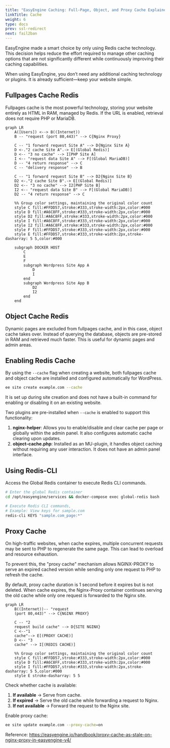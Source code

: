 ```yaml
---
title: "EasyEngine Caching: Full-Page, Object, and Proxy Cache Explained"
linkTitle: Cache
weight: 6
type: docs
prev: ssl-redirect
next: fail2ban
---
```


EasyEngine made a smart choice by only using Redis cache technology. This decision helps reduce the effort required to manage other caching options that are not significantly different while continuously improving their caching capabilities.

When using EasyEngine, you don’t need any additional caching technology or plugins. It is already sufficient—keep your website simple.

## Fullpages Cache Redis

Fullpages cache is the most powerful technology, storing your website entirely as HTML in RAM, managed by Redis. If the URL is enabled, retrieval does not require PHP or MariaDB.

```mermaid
graph LR
    A([Users]) <--> B((Internet))
    B -- "request (port 80,443)" --> C{Nginx Proxy}

    C -- "1 forward request Site A" --> D{Nginx Site A}
    D <-."2 cache Site A".-> E[(Global Redis)]
    D <-- "3 no cache" --> I[PHP Site A]
    I <-- "request data Site A" --> F[(Global MariaDB)]
    D -- "4 return response" --> C
    C -- "delivery response" --> B

    C -- "1 forward request Site B" --> D2{Nginx Site B}
    D2 <-."2 cache Site B".-> E[(Global Redis)]
    D2 <-- "3 no cache" --> I2[PHP Site B]
    I2 <-- "request data Site B" --> F[(Global MariaDB)]
    D2 -- "4 return response" --> C

    %% Group color settings, maintaining the original color count
    style C fill:#FFDD57,stroke:#333,stroke-width:2px,color:#000
    style D fill:#A6C8FF,stroke:#333,stroke-width:2px,color:#000
    style D2 fill:#A6C8FF,stroke:#333,stroke-width:2px,color:#000  
    style I fill:#A6C8FF,stroke:#333,stroke-width:2px,color:#000
    style I2 fill:#A6C8FF,stroke:#333,stroke-width:2px,color:#000  
    style F fill:#FFDD57,stroke:#333,stroke-width:2px,color:#000
    style E fill:#FFDD57,stroke:#333,stroke-width:2px,stroke-dasharray: 5 5,color:#000  

    subgraph DOCKER HOST
        C
        E
        F
        subgraph Wordpress Site App A
            D
            I
        end
        subgraph Wordpress Site App B
            D2
            I2
        end
    end
```

## Object Cache Redis

Dynamic pages are excluded from fullpages cache, and in this case, object cache takes over. Instead of querying the database, objects are pre-stored in RAM and retrieved much faster. This is useful for dynamic pages and admin areas.

## Enabling Redis Cache

By using the `--cache` flag when creating a website, both fullpages cache and object cache are installed and configured automatically for WordPress.

```bash
ee site create example.com --cache
```

It is set up during site creation and does not have a built-in command for enabling or disabling it on an existing website.

Two plugins are pre-installed when `--cache` is enabled to support this functionality:

1. **nginx-helper**: Allows you to enable/disable and clear cache per page or globally within the admin panel. It also configures automatic cache clearing upon updates.
2. **object-cache.php**: Installed as an MU-plugin, it handles object caching without requiring any user interaction. It does not have an admin panel interface.

## Using Redis-CLI

Access the Global Redis container to execute Redis CLI commands.

```bash
# Enter the global Redis container
cd /opt/easyengine/services && docker-compose exec global-redis bash

# Execute Redis CLI commands,
# Example: View keys for sample.com
redis-cli KEYS "sample.com_page:*"
```

## Proxy Cache

On high-traffic websites, when cache expires, multiple concurrent requests may be sent to PHP to regenerate the same page. This can lead to overload and resource exhaustion.

To prevent this, the "proxy cache" mechanism allows NGINX-PROXY to serve an expired cached version while sending only one request to PHP to refresh the cache.

By default, proxy cache duration is 1 second before it expires but is not deleted. When cache expires, the Nginx-Proxy container continues serving the old cache while only one request is forwarded to the Nginx site.

```mermaid
graph LR
    B((Internet))-- "request
    (port 80,443)" --> C{NGINX PROXY}

    C -- "2
    request build cache" --> D{SITE NGINX}
    C <--"1
    cache"--> E[(PROXY CACHE)]
    D <-- "3
    cache" --> I[(REDIS CACHE)]

    %% Group color settings, maintaining the original color count
    style C fill:#FFDD57,stroke:#333,stroke-width:2px,color:#000
    style D fill:#A6C8FF,stroke:#333,stroke-width:2px,color:#000
    style I fill:#FFDD57,stroke:#333,stroke-width:2px,stroke-dasharray: 5 5,color:#000  
    style E stroke-dasharray: 5 5
```

Check whether cache is available:

1. **If available** → Serve from cache.
2. **If expired** → Serve the old cache while forwarding a request to Nginx.
3. **If not available** → Forward the request to the Nginx site.

Enable proxy cache:

```bash
ee site update example.com --proxy-cache=on
```

Reference: https://easyengine.io/handbook/proxy-cache-as-stale-on-nginx-proxy-in-easyengine-v4/

